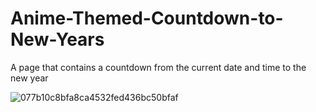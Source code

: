 # Anime-Themed-Countdown-to-New-Years
A page that contains a countdown from the current date and time to the new year

![077b10c8bfa8ca4532fed436bc50bfaf](https://user-images.githubusercontent.com/94202784/177886483-c37632dd-b298-4fe4-878c-0d9d804e8b89.jpg)
